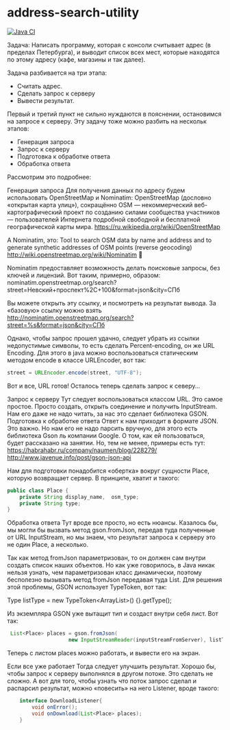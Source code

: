 # address-search-utility

[![Java CI](https://github.com/javadev/address-search-utility/actions/workflows/maven.yml/badge.svg)](https://github.com/javadev/address-search-utility/actions/workflows/maven.yml)

Задача:
Написать программу, которая с консоли считывает адрес (в пределах Петербурга), и выводит список всех мест, которые находятся по этому адресу (кафе, магазины и так далее).

Задача разбивается на три этапа:
- Считать адрес.
- Сделать запрос к серверу
- Вывести результат.


Первый и третий пункт не сильно нуждаются в пояснении, остановимся на запросе к серверу.
Эту задачу тоже можно разбить на нескольк этапов:
- Генерация запроса
- Запрос к серверу
- Подготовка к обработке ответа
- Обработка ответа

Рассмотрим это подробнее:

Генерация запроса
Для получения данных по адресу будем использовать OpenStreetMap и Nominatim:
OpenStreetMap (дословно «открытая карта улиц»), сокращённо OSM — некоммерческий веб-картографический проект по созданию силами сообщества участников — пользователей Интернета подробной свободной и бесплатной географической карты мира.
https://ru.wikipedia.org/wiki/OpenStreetMap

А Nominatim, это:
Tool to search OSM data by name and address and to generate synthetic addresses of OSM points (reverse geocoding)
http://wiki.openstreetmap.org/wiki/Nominatim


Nominatim предоставляет возможность делать поисковые запросы, без ключей и лицензий. Вот таким, примерно, образом:
nominatim.openstreetmap.org/search?street=Невский+проспект%2C+100&format=json&city=СПб

Вы можете открыть эту ссылку, и посмотреть на результат вывода.
За «базовую» ссылку можно взять
http://nominatim.openstreetmap.org/search?street=%s&format=json&city=СПб

Однако, чтобы запрос прошел удачно, следует убрать из ссылки недопустимые символы, то есть сделать Percent-encoding, он же URL Encoding.
Для этого в java можно воспользоваться статическим методом encode в классе URLEncoder, вот так:
```java
street = URLEncoder.encode(street, "UTF-8");
```

Вот и все, URL готов! Осталось теперь сделать запрос к северу…

Запрос к серверу
Тут следует воспользоваться классом URL. Это самое простое. Просто создать, открыть соединение и получить InputStream. Нам его даже не надо читать, за нас это сделает библиотека GSON.
Подготовка к обработке ответа
Ответ к нам приходит в формате JSON. Это важно.
Но нам его не надо парсить вручную, для этого есть библиотека Gson ль компании Google.
О том, как ей пользоваться, будет рассказано на занятии. Но, тем не менее, примеры есть тут:
https://habrahabr.ru/company/naumen/blog/228279/
http://www.javenue.info/post/gson-json-api

Нам для подготовки понадобится «обертка» вокруг сущности Place, которую возвращает сервер.
В принципе, хватит и такого:

```java
public class Place {
    private String display_name,  osm_type;
    private String type;
}
```

Обработка ответа
Тут вроде все просто, но есть нюансы.
Казалось бы, мы могли бы вызвать метод gson.fromJson, передав туда полученные от URL InputStream, но мы знаем, что результат запроса к серверу это не один Place, а несколько.

Так как метод fromJson параметризован, то он должен сам внутри создать список наших объектов. Но как уже говорилось, в Java никак нельзя узнать, чем параметризован класс динамически, поэтому бесполезно вызывать метод fromJson передавая туда List<Place>. Для решения этой проблемы, GSON использует TypeToken, вот так:

Type listType = new TypeToken<ArrayList<Place>>() {}.getType(); 

Из экземпляра GSON уже вытащит тип и создаст внутри себя лист. Вот так:

```java
 List<Place> places = gson.fromJson(
                    new InputStreamReader(inputStreamFromServer), listType);
```

Теперь с листом places можно работать, и вывести его на экран.

Если все уже работает
Тогда следует улучшить результат. Хорошо бы, чтобы запрос к серверу  выполнялся в другом потоке. Это сделать не сложно. А вот для того, чтобы узнать что поток запрос сделал и распарсил результат, можно «повесить» на него Listener, вроде такого:
    
```java
    interface DownloadListener{
        void onError();
        void onDownload(List<Place> places);
    }
```  
